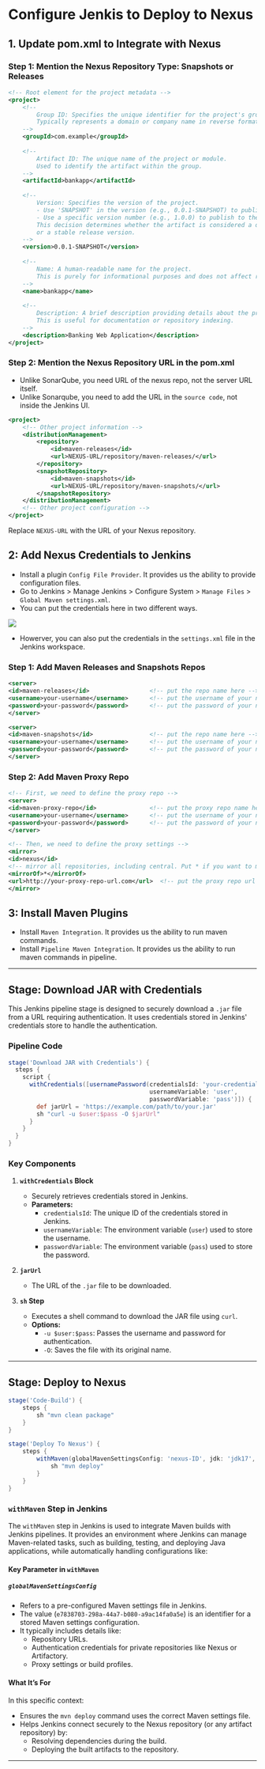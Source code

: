 # Configure Jenkis to Deploy to Nexus 

## 1. Update pom.xml to Integrate with Nexus

### Step 1: Mention the Nexus Repository Type: Snapshots or Releases

```xml
<!-- Root element for the project metadata -->
<project>
    <!-- 
        Group ID: Specifies the unique identifier for the project's group or organization.
        Typically represents a domain or company name in reverse format.
    -->
    <groupId>com.example</groupId>
    
    <!-- 
        Artifact ID: The unique name of the project or module.
        Used to identify the artifact within the group.
    -->
    <artifactId>bankapp</artifactId>
    
    <!-- 
        Version: Specifies the version of the project.
        - Use 'SNAPSHOT' in the version (e.g., 0.0.1-SNAPSHOT) to publish to the snapshot repository.
        - Use a specific version number (e.g., 1.0.0) to publish to the release repository.
        This decision determines whether the artifact is considered a development version (SNAPSHOT) 
        or a stable release version.
    -->
    <version>0.0.1-SNAPSHOT</version>
    
    <!-- 
        Name: A human-readable name for the project.
        This is purely for informational purposes and does not affect repository selection.
    -->
    <name>bankapp</name>
    
    <!-- 
        Description: A brief description providing details about the project.
        This is useful for documentation or repository indexing.
    -->
    <description>Banking Web Application</description>
</project>
```
### Step 2: Mention the Nexus Repository URL in the pom.xml

- Unlike SonarQube, you need URL of the nexus repo, not the server URL itself.
- Unlike Sonarqube, you need to add the URL in the `source code`, not inside the Jenkins UI.
 
```xml
<project>
    <!-- Other project information -->
    <distributionManagement>
        <repository>
            <id>maven-releases</id>
            <url>NEXUS-URL/repository/maven-releases/</url>
        </repository>
        <snapshotRepository>
            <id>maven-snapshots</id>
            <url>NEXUS-URL/repository/maven-snapshots/</url>
        </snapshotRepository>
    </distributionManagement>
    <!-- Other project configuration -->
</project>
```  
Replace `NEXUS-URL` with the URL of your Nexus repository.

## 2: Add Nexus Credentials to Jenkins

- Install a plugin `Config File Provider`. It provides us the ability to provide configuration files.
- Go to Jenkins > Manage Jenkins > Configure System > `Manage Files` > `Global Maven settings.xml`.
- You can put the credentials here in two different ways.

![](./images/Setting%20up%20Credentials%20in%20Jenkins.png)

  - Howerver, you can also put the credentials in the `settings.xml` file in the Jenkins workspace.

### Step 1: Add Maven Releases and Snapshots Repos

```xml
<server>
<id>maven-releases</id>                 <!-- put the repo name here -->
<username>your-username</username>      <!-- put the username of your nexus account here -->
<password>your-password</password>      <!-- put the password of your nexus account here -->
</server>

<server>
<id>maven-snapshots</id>                <!-- put the repo name here -->
<username>your-username</username>      <!-- put the username of your nexus account here -->
<password>your-password</password>      <!-- put the password of your nexus account here -->
</server>
```
### Step 2: Add Maven Proxy Repo

```xml
<!-- First, we need to define the proxy repo -->
<server>
<id>maven-proxy-repo</id>               <!-- put the proxy repo name here -->
<username>your-username</username>      <!-- put the username of your nexus account here -->
<password>your-password</password>      <!-- put the password of your nexus account here -->
</server>
```

```xml
<!-- Then, we need to define the proxy settings -->
<mirror>
<id>nexus</id>
<!-- mirror all repositories, including central. Put * if you want to mirror all, put the name of the repo if you want to mirror only that repo -->               
<mirrorOf>*</mirrorOf>                     
<url>http://your-proxy-repo-url.com</url>  <!-- put the proxy repo url here -->
</mirror>

```

## 3: Install Maven Plugins
- Install `Maven Integration`. It provides us the ability to run maven commands.
- Install `Pipeline Maven Integration`. It provides us the ability to run maven commands in pipeline.

---

## Stage: Download JAR with Credentials

This Jenkins pipeline stage is designed to securely download a `.jar` file from a URL requiring authentication. It uses credentials stored in Jenkins' credentials store to handle the authentication.

### Pipeline Code
```groovy
stage('Download JAR with Credentials') {
  steps {
    script {
      withCredentials([usernamePassword(credentialsId: 'your-credentials-id',
                                        usernameVariable: 'user', 
                                        passwordVariable: 'pass')]) {
        def jarUrl = 'https://example.com/path/to/your.jar'
        sh "curl -u $user:$pass -O $jarUrl"
      }
    }
  }
}
```
### **Key Components**

1. **`withCredentials` Block**
   - Securely retrieves credentials stored in Jenkins.
   - **Parameters:**
     - `credentialsId`: The unique ID of the credentials stored in Jenkins.
     - `usernameVariable`: The environment variable (`user`) used to store the username.
     - `passwordVariable`: The environment variable (`pass`) used to store the password.

2. **`jarUrl`**
   - The URL of the `.jar` file to be downloaded.

3. **`sh` Step**
   - Executes a shell command to download the JAR file using `curl`.
   - **Options:**
     - `-u $user:$pass`: Passes the username and password for authentication.
     - `-O`: Saves the file with its original name.

---

## Stage: Deploy to Nexus

```groovy
stage('Code-Build') {
    steps {
        sh "mvn clean package"
    }
}

stage('Deploy To Nexus') {
    steps {
        withMaven(globalMavenSettingsConfig: 'nexus-ID', jdk: 'jdk17', maven: 'maven3', mavenSettingsConfig: '', traceability: false) {
            sh "mvn deploy"
        }
    }
}
```

### `withMaven` Step in Jenkins

The `withMaven` step in Jenkins is used to integrate Maven builds with Jenkins pipelines. It provides an environment where Jenkins can manage Maven-related tasks, such as building, testing, and deploying Java applications, while automatically handling configurations like:

#### Key Parameter in `withMaven`

##### `globalMavenSettingsConfig`
- Refers to a pre-configured Maven settings file in Jenkins.
- The value (`e7838703-298a-44a7-b080-a9ac14fa0a5e`) is an identifier for a stored Maven settings configuration.
- It typically includes details like:
  - Repository URLs.
  - Authentication credentials for private repositories like Nexus or Artifactory.
  - Proxy settings or build profiles.

#### What It’s For

In this specific context:
- Ensures the `mvn deploy` command uses the correct Maven settings file.
- Helps Jenkins connect securely to the Nexus repository (or any artifact repository) by:
  - Resolving dependencies during the build.
  - Deploying the built artifacts to the repository.

---


